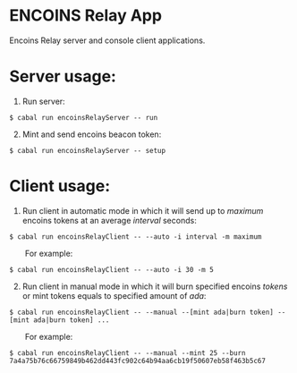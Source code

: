 # ENCOINS Relay App

Encoins Relay server and console client applications.

# Server usage:

1. Run server:</br>
```console
$ cabal run encoinsRelayServer -- run
```

2. Mint and send encoins beacon token:</br>
```console
$ cabal run encoinsRelayServer -- setup
```

# Client usage:

1. Run client in automatic mode in which it will send up to *maximum* encoins tokens at an average *interval* seconds:</br>
```console
$ cabal run encoinsRelayClient -- --auto -i interval -m maximum
```
&emsp;&emsp;For example:
```console
$ cabal run encoinsRelayClient -- --auto -i 30 -m 5
```

2. Run client in manual mode in which it will burn specified encoins *tokens* or mint tokens equals to specified amount of *ada*:</br>
```console
$ cabal run encoinsRelayClient -- --manual --[mint ada|burn token] --[mint ada|burn token] ...
```
&emsp;&emsp;For example:
```console
$ cabal run encoinsRelayClient -- --manual --mint 25 --burn 7a4a75b76c66759849b462dd443fc902c64b94aa6cb19f50607eb58f463b5c67
```
